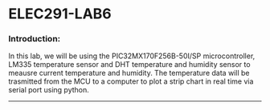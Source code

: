 # ELEC291-LAB6

### Introduction:

In this lab, we will be using the PIC32MX170F256B-50I/SP microcontroller, LM335 temperature sensor and DHT temperature and humidity sensor to meausre current temperature and humidity. The temperature data will be trasmitted from the MCU to a computer to plot a strip chart in real time via serial port using python.

------------
